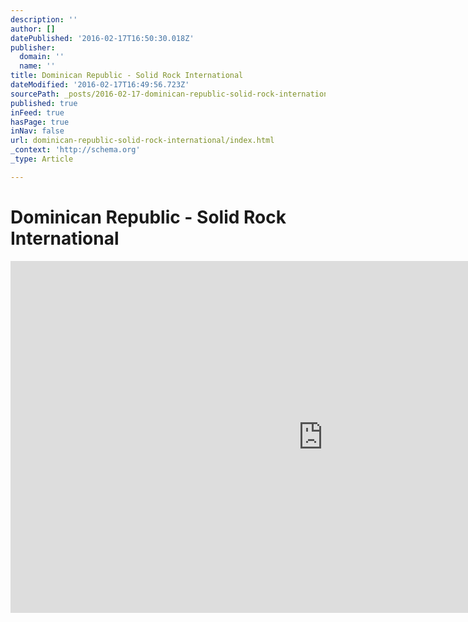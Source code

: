 ```yaml
---
description: ''
author: []
datePublished: '2016-02-17T16:50:30.018Z'
publisher:
  domain: ''
  name: ''
title: Dominican Republic - Solid Rock International
dateModified: '2016-02-17T16:49:56.723Z'
sourcePath: _posts/2016-02-17-dominican-republic-solid-rock-international.md
published: true
inFeed: true
hasPage: true
inNav: false
url: dominican-republic-solid-rock-international/index.html
_context: 'http://schema.org'
_type: Article

---
```

# Dominican Republic - Solid Rock International

<iframe src="https://cdn.embedly.com/widgets/media.html?src=https%3A%2F%2Fplayer.vimeo.com%2Fvideo%2F154450410&amp;url=https%3A%2F%2Fvimeo.com%2F154450410&amp;image=http%3A%2F%2Fi.vimeocdn.com%2Fvideo%2F556206373_1280.jpg&amp;key=b7d04c9b404c499eba89ee7072e1c4f7&amp;type=text%2Fhtml&amp;schema=vimeo" width="1000" height="563" scrolling="no" frameborder="0" allowfullscreen="allowfullscreen" style=""></iframe>